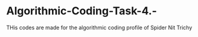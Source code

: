Algorithmic-Coding-Task-4.-
===========================
THis codes are made for the algorithmic coding profile of Spider Nit Trichy
